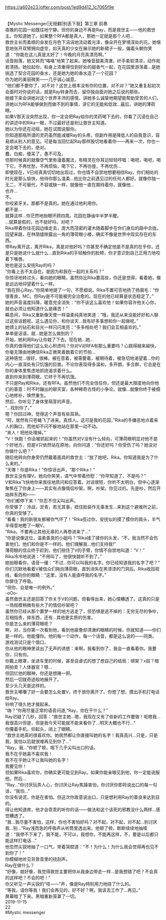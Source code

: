 https://a602e23.lofter.com/post/1ed9d412_1c7065f9e<br/>
<br/>
<br/>
【Mystic Messenger|无授翻|别丢下我】第三章 前奏<br/>
夜晚的花园一如既往地宁静。但你的身边不再是Ray，而是救世主——他的救世主。你知道她了。如果整个RFA都是真人，那她一定就是那个人吧...<br/>
救世主长而柔顺的金发在月色下涓涓地流动着光泽，像朵开在梦境深处的花。她惬意地张开双臂拥向虚空，如天真的少女在展示她的新裙子一般，偏着头朝你笑道：“你能在这儿真是太好了！今晚的月亮真漂亮啊。”<br/>
话音刚落，她又转而“咯咯”地笑了起来。她嗓音甜美清澈，纤手柔软清凉，动作宛若清扬。她拉起你，和身上浓重得恰到好处的甜香气一起，在花园里游荡着...是她挑选了契合花园的香水，还是她为她的香水造了一个花园？<br/>
你为她的美丽微笑——几乎诚心诚意。<br/>
“他们都不要你了，对不对？这世上根本没有你的位置，对不对？”她又重复起初次会面时对你说的话，就是Ray转身而去，留你独自面对她之后说的那些。<br/>
她接下来会讲她对这个世界丰沛的感情，讲她多么诚挚地期望能帮助受苦的人们，讲她以为RFA能够做到而做不到的事情，讲它的无能和低效...最后，讲她的薄荷眼。<br/>
如果V那天没突然出现，你一定会把Ray给你的灵药喝下去的，你看了沉浸在自己的讲述中的Rika一眼，不过最好还是别让救世主知道。<br/>
她以为你还在动摇，她在试图说服你。<br/>
你知道那瓶所谓的灵药虽然能减缓Ray的头疼，但副作用是降低人的自我意识，容易顺从别人的意见。可是每当回忆起Ray那样殷切地看着你——再来一次，你也一定会喝下去的，绝对。<br/>
蠢，白痴，傻呆了，愚不可及。<br/>
但那时候真的就像空气里弥漫着魔法，有精灵在你耳边轻轻哼唱：喝吧，喝吧，喝下它，不再忧愁，不再烦恼，喝下它，不再彷徨，不再忧伤...<br/>
即使现在，V已经真真切切地出现过，你也情不自禁地想要相信Ray。你们相处的时光是那么愉快，他待你那么温柔...他比你之前遇见过的任何人都好。就像你独一无二，不可替代，不容或缺一样，就像他一直在期待着你，就像他...<br/>
也许...<br/>
不。<br/>
你咬紧牙关。那都不是真的。她在通过他利用你。<br/>
都不是...<br/>
就算这样...你茫然地抬眼环顾四周。花园在静谧中半梦半醒。<br/>
...就算是假的，也不挺好吗，对吧？<br/>
Rika带着你往花园边缘走去，庞大而茂密的灌木随着脚步在你们身后的路中合拢。回望来路，在林荫缝隙露出一角的薄荷眼小楼，确实不像是世界中现实存在的东西。<br/>
带Ray离开这，离开Rika，真是对他好吗？你甚至不确定他是不是真的在乎你，还是只是她说什么就什么...直到Rika的手轻触你的脸颊，你才意识到自己正用力地咬着下嘴唇。<br/>
她也是这么安抚Ray的吗？<br/>
“你看上去不太自在。是因为和我在一起的关系吗？”<br/>
你惊讶地转过头，看向她的眼睛。虽然你比Rika要高些，你还是觉得，看着她，像是远远地仰望着什么一样。<br/>
“我在担心Ray。”你简单地提了一句，不愿细说。Rika不置可否地扬了扬眉毛：“你很善良，MC。但Ray是不可能被完全治愈的。现在的他已经算是状态稳定了。”<br/>
她的声音温度抖降，暖意完全消失：“你不该这么喜欢他！如果你容许他关心你，就也必须让他知道什么是痛苦！”<br/>
瞬息间，Rika又重新像天使一样温柔纯真地笑道：“哦，我还从来没能好好和人聊过这些话题呢。这么遇见你，和你谈天...我有好多事想和你一起做呢。”<br/>
她颈上的钻石和目光一样闪闪发亮：“多多相处吧？我们会互相喜欢的。”<br/>
单单是话语，就...她是怎么做到的？<br/>
开始，她利用Ray让你栽了下去。现在她...她...<br/>
你真的值得他们这么处心积虑吗？你对V对RFA有那么重要吗？心跳得越来越快，你毫无理由地确信Rika正微笑着数着它的节拍...<br/>
这种感觉...很好，很棒。被在意着，被需要着，被期待着，被急切地渴望着...你的内心一直深处有只饥饿的巨兽。不论你表现得多温和，多开朗，多合群，它总是在你的身体里焦虑地抓挠渴求着什么。<br/>
直到你来到薄荷眼，它终于不再饥饿。<br/>
不只是Ray和Rika，还有RFA。虽然他们不完全信任你，但还是最大限度地向你他们的善意：时不时蹦出的聊天室，各种稀奇古怪的小争论。就像...就像你终于被细心地修补，焕然重生。<br/>
然后，你听见了身体里萌芽的声音。<br/>
“...找到你了。”<br/>
嗯？你回过神，觉得这个声音有些耳熟。<br/>
“呵，居然有只苍蝇飞了进来。真烦人。这可是我的花园，”Rika的手嫌恶地点着来人的胸口，而他却不闪不躲地站在那里一动不动。<br/>
“来人！把他处理掉。”<br/>
“V！快跑！你会被抓起来的！”你虽然对V没有什么倾向，可薄荷眼明显对他不是个好地方。但是V只依然站在原地，向你问道：“你还好吗？你受伤了吗？她没对你做什么吧？”<br/>
随后他转向你身旁仍然戴着面具的救世主：“放了她吧，Rika。你知道我是为了什么来的。”<br/>
“天哪！你是Rika！”你惊讶出声，“那个Rika！”<br/>
救世主没有理V。她向你笑笑，语气中带着欣慰：“你早知道了，不是吗？”<br/>
V和Rika飞快地你来我往地质问和应答着。对话很短，你听不太明白，但中心逐渐聚焦在了你身上——其实有点像情侣吵架。啊，吵架。你见过的。先是吵，然后开始摔东西和——<br/>
“你们都停下来！”你忍不住尖叫出声。<br/>
你受够了：冷战，淤青，若无其事，捂住脸装作无事发生...来到这个避难所之前，你真的受够了。<br/>
“看看！我的新朋友都被你气坏了！”Rika揽过你，安抚似的摸了摸你的肩头，半气半得意地瞪了一眼V。<br/>
“Rika，不要再让其他无辜的人再卷进来了...”<br/>
“你是说像这位，温柔善良的小姐吗？”Rika揉了揉你的头发，“不，我当然不会伤害他们。他们和你是不一样的。他们理解我...他们支持我!”<br/>
薄荷眼的信众终于赶到，他们扭住了V的手臂，你情不自禁地叫道：“V！”<br/>
Rika冷冷地说道：“不用叫了，他很快就听不到了。”<br/>
她抬眼看你，语音一缓：“不过...你可以叫我的名字。你已经知道我的名字了吧？”<br/>
你们沉默地看着V被信众们拖向薄荷眼，直到消失在黑漆漆的门洞后。Rika收回视线，看向你的眼睛：“这里，没有人能直呼我的名字。”<br/>
你屏住了呼吸。<br/>
“但你，会是唯一的例外。”<br/>
-oOo-<br/>
虽然救世主还是回答了你关于V的问题，但看得出来，她心情糟透了。这真的只是一场规模稍微有些大了的情侣吵架吧？<br/>
虽然你已经从那个噩梦一样的地方逃走了，但恐惧是逃不掉的：无穷无尽的争吵，互相指责，摔东西，还有...其他更实质的伤害。<br/>
你是怎么来的薄荷眼呢？<br/>
啊，对，当你第一次看到他，看到他疲惫却清澈的眼睛的时候，你就知道——你们是一样的。他能懂你。他的每一个动作，每一个话音，都是这么说的——同类。<br/>
游戏测试只是个借口。<br/>
你从他的眼神里读出了无声的诱惑：来啊，我看到你了，我会一直看着你。我要你，只有你。<br/>
你戴上眼罩，坐进车里的时候，甚至自虐式的想了想自己的结局：绑架？x奴？暗网拍卖？人体器官？嗯...<br/>
但回忆他的眼神，你还是想赌一把。<br/>
然后一切就奇迹般地展开了。<br/>
至少头几天是这样的。<br/>
救世主嘟囔了好一会要怎么处置V，终于放你离开了。你想了想，摸出手机打电话给Ray。<br/>
铃响了很久他才接起来。<br/>
“嗨？”你用尽量正常的语音问道,“Ray，你在干什么？”<br/>
Ray迟疑了几秒，回答：“救世主她...嗯，我现在又有了些新的工作要做！呃嗯我...我很高兴但是，但是我今天可能就不能来看你了...明天大概也不行...”<br/>
你攥着手机，仰起头，闭上了眼睛。<br/>
“救世主她真的很喜欢你。她居然都让你直接叫她的名字！我真高兴...只是，只是我，我怕以后就很难再见到你了...”<br/>
“Ray，我...”你顿了顿，咽下几乎尖叫出口的话。<br/>
我不在乎她喜不喜欢我！<br/>
我不在乎她让不让我叫她的名字！<br/>
我要见你！<br/>
但如果Rika喜欢你，你确实更可能见到Ray。如果你能亲眼见到他，你一定能说服他。然后...<br/>
“Ray...”你讨厌玩弄人心，你讨厌让Ray焦躁害怕，你讨厌你即将说出口的每一句话，“我怕...”<br/>
你没有说谎，你是在害怕。但这次你故意说出口，只是想利用Ray的善良来达到目的。<br/>
得让他知道疼，他才会乖乖的听你的话——做法和这个该死的邪教没什么两样...感觉糟透了。<br/>
“我...我尽量不害怕，这样，你也不害怕好吗？对不起，对不起，对不起...别讨厌我...别...”Ray浅而急的呼吸声从听筒里透出来。他顿了顿，断断续续地抽噎道：“我停不下来了，我不能，不可以，我想你，不能再这样，不，要是以后都只能这样打电话...”<br/>
他忽然尖锐地抽了一口气，带着哭腔道：“不！为什么！为什么我会觉得再也见不到你了！”<br/>
你模糊地听见背景音里的挠刮声。<br/>
Ray在做什么？<br/>
“好像，就好像，我觉得救世主要把你从我身边带走一样...是我想错了吧？不会真的这样吧？不会的吧！”<br/>
你又听见一声尖锐的“吱——”声，像是Ray特别用力地挠了什么的。<br/>
“等我，请你等我！我们会再见的，好不好？啊，我该去工作了...再见。”<br/>
屏幕暗了下来。黑暗重新笼罩了一切。<br/>
2019-11-15<br/>
22<br/>
#Mystic messenger<br/>
